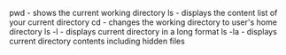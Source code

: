 pwd - shows the current working directory
ls - displays the content list of your current directory
cd - changes the working directory to user's home directory
ls -l - displays current directory in a long format
ls -la - displays current directory contents including hidden files
